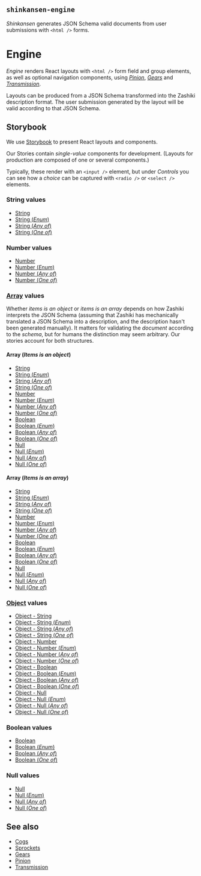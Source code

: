 ## `shinkansen-engine`

_Shinkansen_ generates JSON Schema valid documents from user submissions with `<html />` forms.

# Engine

_Engine_ renders React layouts with `<html />` form field and group elements, as well as optional navigation components, using [_Pinion_](https://github.com/modernpoacher/shinkansen-pinion), [_Gears_](https://github.com/modernpoacher/shinkansen-gears) and [_Transmission_](https://github.com/modernpoacher/shinkansen-transmission).

Layouts can be produced from a JSON Schema transformed into the Zashiki description format. The user submission generated by the layout will be valid according to that JSON Schema.

## Storybook

We use [Storybook](https://storybook.js.org/) to present React layouts and components.

Our Stories contain _single-value_ components for development. (Layouts for production are composed of one or several components.)

Typically, these render with an `<input />` element, but under _Controls_ you can see how a _choice_ can be captured with `<radio />` or `<select />` elements.

### String values

- [String](docs/string.md#1-string)
- [String (_Enum_)](docs/string.md#1---1-string-enum)
- [String (_Any of_)](docs/string.md#1---2-string-any-of)
- [String (_One of_)](docs/string.md#1---3-string-one-of)

### Number values

- [Number](docs/number.md#2-number)
- [Number (_Enum_)](docs/number.md#2---1-number-enum)
- [Number (_Any of_)](docs/number.md#2---2-number-any-of)
- [Number (_One of_)](docs/number.md#2---3-number-one-of)

### [Array](docs/array.md#3-array) values

Whether _items is an object_ or _items is an array_ depends on how Zashiki interprets the JSON Schema (assuming that Zashiki has mechanically translated a JSON Schema into a description, and the description hasn't been generated manually). It matters for validating the _document_ according to the _schema_, but for humans the distinction may seem arbitrary. Our stories account for both structures.

#### Array (_Items is an object_)

- [String](docs/array.md#3---1---1-array-items-is-an-object---string)
- [String (_Enum_)](docs/array.md#3---1---1---1-array-items-is-an-object---string-enum)
- [String (_Any of_)](docs/array.md#3---1---1---2-array-items-is-an-object---string-any-of)
- [String (_One of_)](docs/array.md#3---1---1---3-array-items-is-an-object---string-one-of)
- [Number](docs/array.md#3---1---2-array-items-is-an-object---number)
- [Number (_Enum_)](docs/array.md#3---1---2---1-array-items-is-an-object---number-enum)
- [Number (_Any of_)](docs/array.md#3---1---2---2-array-items-is-an-object---number-any-of)
- [Number (_One of_)](docs/array.md#3---1---2---3-array-items-is-an-object---number-one-of)
- [Boolean](docs/array.md#3---1---3-array-items-is-an-object---boolean)
- [Boolean (_Enum_)](docs/array.md#3---1---3---1-array-items-is-an-object---boolean-enum)
- [Boolean (_Any of_)](docs/array.md#3---1---3---2-array-items-is-an-object---boolean-any-of)
- [Boolean (_One of_)](docs/array.md#3---1---3---3-array-items-is-an-object---boolean-one-of)
- [Null](docs/array.md#3---1---4-array-items-is-an-object---null)
- [Null (_Enum_)](docs/array.md#3---1---4---1-array-items-is-an-object---null-enum)
- [Null (_Any of_)](docs/array.md#3---1---4---2-array-items-is-an-object---null-any-of)
- [Null (_One of_)](docs/array.md#3---1---4---3-array-items-is-an-object---null-one-of)

#### Array (_Items is an array_)

- [String](docs/array.md#3---2---1-array-items-is-an-array---string)
- [String (_Enum_)](docs/array.md#3---2---1---1-array-items-is-an-array---string-enum)
- [String (_Any of_)](docs/array.md#3---2---1---2-array-items-is-an-array---string-any-of)
- [String (_One of_)](docs/array.md#3---2---1---3-array-items-is-an-array---string-one-of)
- [Number](docs/array.md#3---2---2-array-items-is-an-array---number)
- [Number (_Enum_)](docs/array.md#3---2---2---1-array-items-is-an-array---number-enum)
- [Number (_Any of_)](docs/array.md#3---2---2---2-array-items-is-an-array---number-any-of)
- [Number (_One of_)](docs/array.md#3---2---2---3-array-items-is-an-array---number-one-of)
- [Boolean](docs/array.md#3---2---3-array-items-is-an-array---boolean)
- [Boolean (_Enum_)](docs/array.md#3---2---3---1-array-items-is-an-array---boolean-enum)
- [Boolean (_Any of_)](docs/array.md#3---2---3---2-array-items-is-an-array---boolean-any-of)
- [Boolean (_One of_)](docs/array.md#3---2---3---3-array-items-is-an-array---boolean-one-of)
- [Null](docs/array.md#3---2---4-array-items-is-an-array---null)
- [Null (_Enum_)](docs/array.md#3---2---4---1-array-items-is-an-array---null-enum)
- [Null (_Any of_)](docs/array.md#3---2---4---2-array-items-is-an-array---null-any-of)
- [Null (_One of_)](docs/array.md#3---2---4---3-array-items-is-an-array---null-one-of)

### [Object](docs/object.md#4-object) values

- [Object - String](docs/object.md#4---1-object---string)
- [Object - String (_Enum_)](docs/object.md#4---1---1-object---string-enum)
- [Object - String (_Any of_)](docs/object.md#4---1---2-object---string-any-of)
- [Object - String (_One of_)](docs/object.md#4---1---3-object---string-one-of)
- [Object - Number](docs/object.md#4---2-object---number)
- [Object - Number (_Enum_)](docs/object.md#4---2---1-object---number-enum)
- [Object - Number (_Any of_)](docs/object.md#4---2---2-object---number-any-of)
- [Object - Number (_One of_)](docs/object.md#4---2---3-object---number-one-of)
- [Object - Boolean](docs/object.md#4---3-object---boolean)
- [Object - Boolean (_Enum_)](docs/object.md#4---3---1-object---boolean-enum)
- [Object - Boolean (_Any of_)](docs/object.md#4---3---2-object---boolean-any-of)
- [Object - Boolean (_One of_)](docs/object.md#4---3---3-object---boolean-one-of)
- [Object - Null](docs/object.md#4---4-object---null)
- [Object - Null (_Enum_)](docs/object.md#4---4---1-object---null-enum)
- [Object - Null (_Any of_)](docs/object.md#4---4---2-object---null-any-of)
- [Object - Null (_One of_)](docs/object.md#4---4---3-object---null-one-of)

### Boolean values

- [Boolean](docs/boolean.md#5-boolean)
- [Boolean (_Enum_)](docs/boolean.md#5---1-boolean-enum)
- [Boolean (_Any of_)](docs/boolean.md#5---2-boolean-any-of)
- [Boolean (_One of_)](docs/boolean.md#5---3-boolean-one-of)

### Null values

- [Null](docs/null.md#6-null)
- [Null (_Enum_)](docs/null.md#6---1-null-enum)
- [Null (_Any of_)](docs/null.md#6---2-null-any-of)
- [Null (_One of_)](docs/null.md#6---3-null-one-of)

## See also

- [Cogs](https://github.com/modernpoacher/shinkansen-cogs)
- [Sprockets](https://github.com/modernpoacher/shinkansen-sprockets)
- [Gears](https://github.com/modernpoacher/shinkansen-gears)
- [Pinion](https://github.com/modernpoacher/shinkansen-pinion)
- [Transmission](https://github.com/modernpoacher/shinkansen-transmission)
